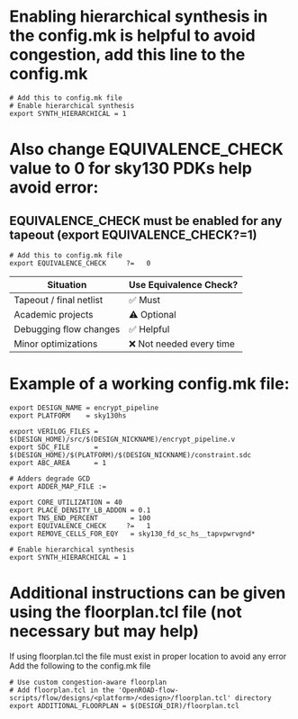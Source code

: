 # Enabling hierarchical synthesis in the config.mk is helpful to avoid congestion, add this line to the config.mk
```
# Add this to config.mk file
# Enable hierarchical synthesis
export SYNTH_HIERARCHICAL = 1
```
# Also change EQUIVALENCE_CHECK value to 0 for sky130 PDKs help avoid error:
## EQUIVALENCE_CHECK must be enabled for any tapeout (export EQUIVALENCE_CHECK?=1)
```
# Add this to config.mk file
export EQUIVALENCE_CHECK     ?=   0
```

| Situation               | Use Equivalence Check?  |
| ----------------------- | ----------------------- |
| Tapeout / final netlist | ✅ Must                  |
| Academic projects       | ⚠️ Optional             |
| Debugging flow changes  | ✅ Helpful               |
| Minor optimizations     | ❌ Not needed every time |

# Example of a working config.mk file:
```
export DESIGN_NAME = encrypt_pipeline
export PLATFORM    = sky130hs

export VERILOG_FILES = $(DESIGN_HOME)/src/$(DESIGN_NICKNAME)/encrypt_pipeline.v
export SDC_FILE      = $(DESIGN_HOME)/$(PLATFORM)/$(DESIGN_NICKNAME)/constraint.sdc
export ABC_AREA      = 1

# Adders degrade GCD
export ADDER_MAP_FILE :=

export CORE_UTILIZATION = 40
export PLACE_DENSITY_LB_ADDON = 0.1
export TNS_END_PERCENT        = 100
export EQUIVALENCE_CHECK     ?=   1
export REMOVE_CELLS_FOR_EQY   = sky130_fd_sc_hs__tapvpwrvgnd*

# Enable hierarchical synthesis
export SYNTH_HIERARCHICAL = 1

```
# Additional instructions can be given using the floorplan.tcl file (not necessary but may help)
If using floorplan.tcl the file must exist in proper location to avoid any error
Add the following to the config.mk file

```
# Use custom congestion-aware floorplan
# Add floorplan.tcl in the 'OpenROAD-flow-scripts/flow/designs/<platform>/<design>/floorplan.tcl' directory
export ADDITIONAL_FLOORPLAN = $(DESIGN_DIR)/floorplan.tcl
```
